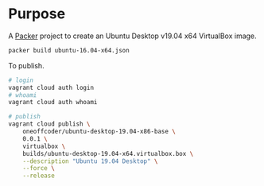 # Purpose

A [Packer](https://www.packer.io/) project to create an Ubuntu Desktop v19.04 x64 VirtualBox image. 

```bash
packer build ubuntu-16.04-x64.json
```

To publish.

```bash
# login
vagrant cloud auth login
# whoami
vagrant cloud auth whoami

# publish
vagrant cloud publish \
    oneoffcoder/ubuntu-desktop-19.04-x86-base \
    0.0.1 \
    virtualbox \
    builds/ubuntu-desktop-19.04-x64.virtualbox.box \
    --description "Ubuntu 19.04 Desktop" \
    --force \
    --release
```